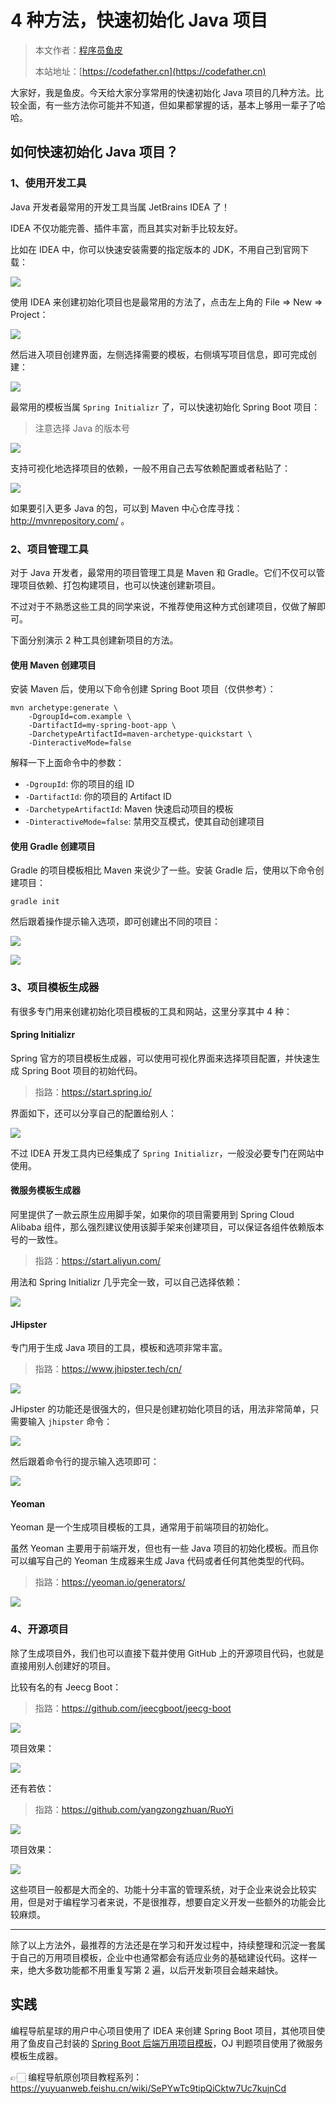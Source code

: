 # 4 种方法，快速初始化 Java 项目

> 本文作者：[程序员鱼皮](https://yuyuanweb.feishu.cn/wiki/Abldw5WkjidySxkKxU2cQdAtnah)
> 
> 本站地址：[https://codefather.cn](https://codefather.cn)

大家好，我是鱼皮。今天给大家分享常用的快速初始化 Java 项目的几种方法。比较全面，有一些方法你可能并不知道，但如果都掌握的话，基本上够用一辈子了哈哈。



## 如何快速初始化 Java 项目？

### 1、使用开发工具

Java 开发者最常用的开发工具当属 JetBrains IDEA 了！

IDEA 不仅功能完善、插件丰富，而且其实对新手比较友好。

比如在 IDEA 中，你可以快速安装需要的指定版本的 JDK，不用自己到官网下载：

![](https://pic.yupi.icu/1/1696909595255-ee7eb1c6-b224-4a13-9fc1-1ea3475492aa.png)



使用 IDEA 来创建初始化项目也是最常用的方法了，点击左上角的 File => New => Project：

![](https://pic.yupi.icu/1/1696909731186-3a8dc367-e54a-482c-8f70-10b8523df19a.png)

然后进入项目创建界面，左侧选择需要的模板，右侧填写项目信息，即可完成创建：

![](https://pic.yupi.icu/1/1696909787420-057ce671-1e17-45fd-9c55-a757e0d94331.png)



最常用的模板当属 `Spring Initializr` 了，可以快速初始化 Spring Boot 项目：

> 注意选择 Java 的版本号

![](https://pic.yupi.icu/1/1696909883195-394d2e0f-be2a-4074-89eb-061dd8c07578.png)

支持可视化地选择项目的依赖，一般不用自己去写依赖配置或者粘贴了：

![](https://pic.yupi.icu/1/1696909903799-7afbbeff-5f47-4107-ae14-b8cd820a226f.png)



如果要引入更多 Java 的包，可以到 Maven 中心仓库寻找：http://mvnrepository.com/ 。



### 2、项目管理工具

对于 Java 开发者，最常用的项目管理工具是 Maven 和 Gradle。它们不仅可以管理项目依赖、打包构建项目，也可以快速创建新项目。

不过对于不熟悉这些工具的同学来说，不推荐使用这种方式创建项目，仅做了解即可。

下面分别演示 2 种工具创建新项目的方法。



#### 使用 Maven 创建项目

安装 Maven 后，使用以下命令创建 Spring Boot 项目（仅供参考）： 

```shell
mvn archetype:generate \
    -DgroupId=com.example \
    -DartifactId=my-spring-boot-app \
    -DarchetypeArtifactId=maven-archetype-quickstart \
    -DinteractiveMode=false
```


解释一下上面命令中的参数： 

- `-DgroupId`: 你的项目的组 ID
- `-DartifactId`: 你的项目的 Artifact ID
- `-DarchetypeArtifactId`: Maven 快速启动项目的模板
- `-DinteractiveMode=false`: 禁用交互模式，使其自动创建项目



#### 使用 Gradle 创建项目

Gradle 的项目模板相比 Maven 来说少了一些。安装 Gradle 后，使用以下命令创建项目：

```shell
gradle init
```



然后跟着操作提示输入选项，即可创建出不同的项目：

![](https://pic.yupi.icu/1/1696910728917-3af539be-800f-461a-916f-029e150a9443.png)

![](https://pic.yupi.icu/1/1696911159701-49e9bd37-4294-4365-91d1-b8a988ab442c.png)



### 3、项目模板生成器

有很多专门用来创建初始化项目模板的工具和网站，这里分享其中 4 种：



#### Spring Initializr

Spring 官方的项目模板生成器，可以使用可视化界面来选择项目配置，并快速生成 Spring Boot 项目的初始代码。

> 指路：https://start.spring.io/



界面如下，还可以分享自己的配置给别人：

![](https://pic.yupi.icu/1/1696911433077-59902ba9-42d5-4f0d-87d1-b009d3a9b262.png)



不过 IDEA 开发工具内已经集成了 `Spring Initializr`，一般没必要专门在网站中使用。



#### 微服务模板生成器

阿里提供了一款云原生应用脚手架，如果你的项目需要用到 Spring Cloud Alibaba 组件，那么强烈建议使用该脚手架来创建项目，可以保证各组件依赖版本号的一致性。

> 指路：https://start.aliyun.com/



用法和 Spring Initializr 几乎完全一致，可以自己选择依赖：

![](https://pic.yupi.icu/1/1696911677188-5f4046ae-d780-4e11-b04b-2ef269a1aa5e.png)



#### JHipster

专门用于生成 Java 项目的工具，模板和选项非常丰富。

> 指路：https://www.jhipster.tech/cn/



![](https://pic.yupi.icu/1/1696912132153-7e5c25b8-cc11-4ccc-bc8d-7dd5cf2197e8.png)



JHipster 的功能还是很强大的，但只是创建初始化项目的话，用法非常简单，只需要输入 `jhipster` 命令：

![](https://pic.yupi.icu/1/1696912086867-d652cac3-b81c-4c0a-b6ca-f33673b0682d.png)

然后跟着命令行的提示输入选项即可：

![](https://pic.yupi.icu/1/1696912231115-459e0b27-5a68-4cb2-91d8-6196db3a9dc7.png)



#### Yeoman

Yeoman 是一个生成项目模板的工具，通常用于前端项目的初始化。

虽然 Yeoman 主要用于前端开发，但也有一些 Java 项目的初始化模板。而且你可以编写自己的 Yeoman 生成器来生成 Java 代码或者任何其他类型的代码。

> 指路：https://yeoman.io/generators/



![](https://pic.yupi.icu/1/1696911915135-b3eb2368-28f8-4ae5-9e53-1f604e17597e.png)



### 4、开源项目

除了生成项目外，我们也可以直接下载并使用 GitHub 上的开源项目代码，也就是直接用别人创建好的项目。

比较有名的有 Jeecg Boot：

> 指路：https://github.com/jeecgboot/jeecg-boot

![](https://pic.yupi.icu/1/1696912400972-7d2cddf0-7835-4c8b-bc12-bfe512fa7325.png)



项目效果：

![](https://pic.yupi.icu/1/1696912521645-578e68f7-0c5c-47fa-b4ff-e74fdf46935b.png)



还有若依：

> 指路：https://github.com/yangzongzhuan/RuoYi



![](https://pic.yupi.icu/1/1696912457395-990f7637-8068-4799-bfd6-f9f55da8061b.png)



项目效果：

![](https://pic.yupi.icu/1/1696912486344-d7a1c5fa-264f-4493-99ca-b4038984ea33.png)



这些项目一般都是大而全的、功能十分丰富的管理系统，对于企业来说会比较实用，但是对于编程学习者来说，不是很推荐，想要自定义开发一些额外的功能会比较麻烦。



------



除了以上方法外，最推荐的方法还是在学习和开发过程中，持续整理和沉淀一套属于自己的万用项目模板，企业中也通常都会有适应业务的基础建设代码。这样一来，绝大多数功能都不用重复写第 2 遍，以后开发新项目会越来越快。



## 实践

编程导航星球的用户中心项目使用了 IDEA 来创建 Spring Boot 项目，其他项目使用了鱼皮自己封装的 [Spring Boot 后端万用项目模板](https://yuyuanweb.feishu.cn/wiki/Nnu3wSBrri3umyk1StnctK0LnAd)，OJ 判题项目使用了微服务模板生成器。

👉🏻 编程导航原创项目教程系列：https://yuyuanweb.feishu.cn/wiki/SePYwTc9tipQiCktw7Uc7kujnCd
